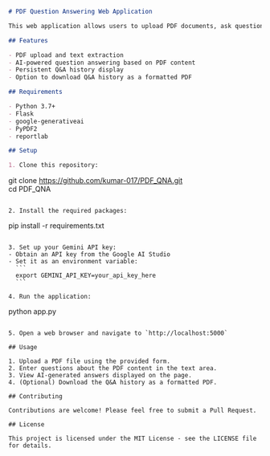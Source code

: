 
```markdown
# PDF Question Answering Web Application

This web application allows users to upload PDF documents, ask questions about the content, and receive AI-generated answers. It uses Google's Gemini AI for natural language processing and question answering.

## Features

- PDF upload and text extraction
- AI-powered question answering based on PDF content
- Persistent Q&A history display
- Option to download Q&A history as a formatted PDF

## Requirements

- Python 3.7+
- Flask
- google-generativeai
- PyPDF2
- reportlab

## Setup

1. Clone this repository:
   ```
   git clone https://github.com/kumar-017/PDF_QNA.git <br>
   cd PDF_QNA
   ```

2. Install the required packages:
   ```
   pip install -r requirements.txt
   ```

3. Set up your Gemini API key:
   - Obtain an API key from the Google AI Studio
   - Set it as an environment variable:
     ```
     export GEMINI_API_KEY=your_api_key_here
     ```

4. Run the application:
   ```
   python app.py
   ```

5. Open a web browser and navigate to `http://localhost:5000`

## Usage

1. Upload a PDF file using the provided form.
2. Enter questions about the PDF content in the text area.
3. View AI-generated answers displayed on the page.
4. (Optional) Download the Q&A history as a formatted PDF.

## Contributing

Contributions are welcome! Please feel free to submit a Pull Request.

## License

This project is licensed under the MIT License - see the LICENSE file for details.
```
